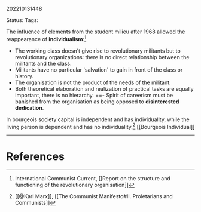 202210131448

Status: 
Tags: 

The influence of elements from the student milieu after 1968 allowed the reappearance of **individualism**:[^1]
- The working class doesn't give rise to revolutionary militants but to revolutionary organizations: there is no direct relationship between the militants and the class.
- Militants have no particular 'salvation' to gain in front of the class or history.
- The organisation is not the product of the needs of the militant.
- Both theoretical elaboration and realization of practical tasks are equally important, there is no hierarchy.
==- Spirit of careerism must be banished from the organisation as being opposed to **disinterested dedication**.

In bourgeois society capital is independent and has individuality, while the living person is dependent and has no individuality.[^2]
[[Bourgeois Individual]]

---
# References

[^1]: International Communist Current, [[Report on the structure and functioning of the revolutionary organisation]]
[^2]: [[@Karl Marx]], [[The Communist Manifesto#II. Proletarians and Communists]]